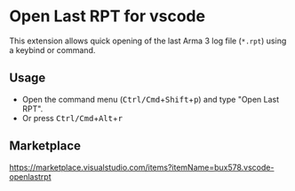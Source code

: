 # Open Last RPT for vscode

This extension allows quick opening of the last Arma 3 log file (`*.rpt`) using a keybind or command.

## Usage

* Open the command menu (<kbd>Ctrl/Cmd</kbd>+<kbd>Shift</kbd>+<kbd>p</kbd>) and type "Open Last RPT".
* Or press <kbd>Ctrl/Cmd</kbd>+<kbd>Alt</kbd>+<kbd>r</kbd>

## Marketplace
https://marketplace.visualstudio.com/items?itemName=bux578.vscode-openlastrpt
